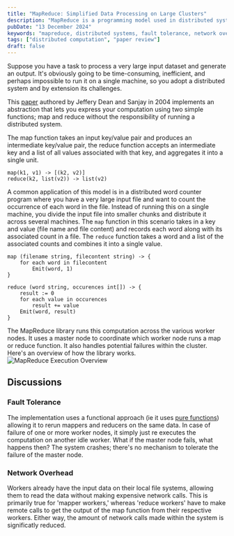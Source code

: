 ```yaml
---
title: "MapReduce: Simplified Data Processing on Large Clusters"
description: "MapReduce is a programming model used in distributed systems to process large datasets efficiently by dividing tasks into simple map and reduce functions, with fault tolerance and minimized network overhead"
pubDate: "13 December 2024"
keywords: "mapreduce, distributed systems, fault tolerance, network overhead, parallel computation, distributed word count, key-value pairs, master node, map function, reduce function"
tags: ["distributed computation", "paper review"]
draft: false
---
```

Suppose you have a task to process a very large input dataset and generate an output. It's obviously going to be time-consuming, inefficient, and perhaps impossible to run it on a single machine, so you adopt a distributed system and by extension its challenges.

This [paper](https://static.googleusercontent.com/media/research.google.com/en//archive/mapreduce-osdi04.pdf) authored by Jeffery Dean and Sanjay in 2004 implements an abstraction that lets you express your computation using two simple functions; map and reduce without the responsibility of running a distributed system.

The map function takes an input key/value pair and produces an intermediate key/value pair, the reduce function accepts an intermediate key and a list of all values associated with that key, and aggregates it into a single unit.

```
map(k1, v1) -> [(k2, v2)]
reduce(k2, list(v2)) -> list(v2)
```

A common application of this model is in a distributed word counter program where you have a very large input file and want to count the occurrence of each word in the file. Instead of running this on a single machine, you divide the input file into smaller chunks and distribute it across several machines.
The `map` function in this scenario takes in a key and value (file name and file content) and records each word along with its associated count in a file. The `reduce` function takes a word and a list of the associated counts and combines it into a single value.

```
map (filename string, filecontent string) -> {
    for each word in filecontent
        Emit(word, 1)
}

reduce (word string, occurences int[]) -> {
    result := 0
    for each value in occurences
        result += value
    Emit(word, result)
}
```

The MapReduce library runs this computation across the various worker nodes. It uses a master node to coordinate which worker node runs a map or reduce function. It also handles potential failures within the cluster. Here's an overview of how the library works.
![MapReduce Execution Overview](/images/map-reduce-execution.png)

## Discussions

### Fault Tolerance

The implementation uses a functional approach (ie it uses [pure functions](https://stackoverflow.com/questions/55815641/what-exactly-is-a-pure-function-when-we-are-talking-about-a-function-within-a-fu)) allowing it to rerun mappers and reducers on the same data. In case of failure of one or more worker nodes, it simply just re executes the computation on another idle worker. What if the master node fails, what happens then? The system crashes; there's no mechanism to tolerate the failure of the master node.

### Network Overhead

Workers already have the input data on their local file systems, allowing them to read the data without making expensive network calls. This is primarily true for 'mapper workers,' whereas 'reduce workers' have to make remote calls to get the output of the map function from their respective workers. Either way, the amount of network calls made within the system is significatly reduced.
